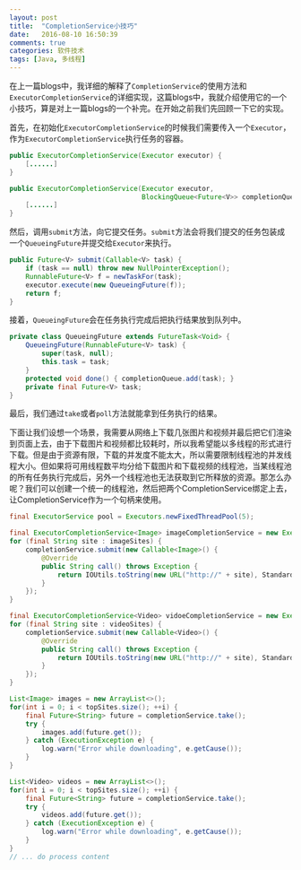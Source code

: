 ```yaml
---
layout: post
title:  "CompletionService小技巧"
date:   2016-08-10 16:50:39
comments: true
categories: 软件技术
tags: [Java, 多线程]
---
```


在上一篇blogs中，我详细的解释了`CompletionService`的使用方法和`ExecutorCompletionService`的详细实现，这篇blogs中，我就介绍使用它的一个小技巧，算是对上一篇blogs的一个补完。在开始之前我们先回顾一下它的实现。

<!--more-->

首先，在初始化`ExecutorCompletionService`的时候我们需要传入一个`Executor`，作为`ExecutorCompletionService`执行任务的容器。

```java
public ExecutorCompletionService(Executor executor) {
    [......]
}

public ExecutorCompletionService(Executor executor,
                                 BlockingQueue<Future<V>> completionQueue) {
    [......]
}

```
然后，调用`submit`方法，向它提交任务。`submit`方法会将我们提交的任务包装成一个`QueueingFuture`并提交给`Executor`来执行。

```java
public Future<V> submit(Callable<V> task) {  
    if (task == null) throw new NullPointerException();  
    RunnableFuture<V> f = newTaskFor(task);  
    executor.execute(new QueueingFuture(f));  
    return f;  
}  
```

接着，`QueueingFuture`会在任务执行完成后把执行结果放到队列中。

```java
private class QueueingFuture extends FutureTask<Void> {
    QueueingFuture(RunnableFuture<V> task) {
        super(task, null);
        this.task = task;
    }
    protected void done() { completionQueue.add(task); }
    private final Future<V> task;
}
```

最后，我们通过`take`或者`poll`方法就能拿到任务执行的结果。

下面让我们设想一个场景，我需要从网络上下载几张图片和视频并最后把它们渲染到页面上去，由于下载图片和视频都比较耗时，所以我希望能以多线程的形式进行下载。但是由于资源有限，下载的并发度不能太大，所以需要限制线程池的并发线程大小。但如果将可用线程数平均分给下载图片和下载视频的线程池，当某线程池的所有任务执行完成后，另外一个线程池也无法获取到它所释放的资源。那怎么办呢？我们可以创建一个统一的线程池，然后把两个CompletionService绑定上去，让CompletionService作为一个句柄来使用。

```java
final ExecutorService pool = Executors.newFixedThreadPool(5);

final ExecutorCompletionService<Image> imageCompletionService = new ExecutorCompletionService<>(pool);
for (final String site : imageSites) {
    completionService.submit(new Callable<Image>() {
        @Override
        public String call() throws Exception {
            return IOUtils.toString(new URL("http://" + site), StandardCharsets.UTF_8);
        }
    });
}

final ExecutorCompletionService<Video> vidoeCompletionService = new ExecutorCompletionService<>(pool);
for (final String site : videoSites) {
    completionService.submit(new Callable<Video>() {
        @Override
        public String call() throws Exception {
            return IOUtils.toString(new URL("http://" + site), StandardCharsets.UTF_8);
        }
    });
}

List<Image> images = new ArrayList<>();
for(int i = 0; i < topSites.size(); ++i) {
    final Future<String> future = completionService.take();
    try {
        images.add(future.get());
    } catch (ExecutionException e) {
        log.warn("Error while downloading", e.getCause());
    }
}

List<Video> videos = new ArrayList<>();
for(int i = 0; i < topSites.size(); ++i) {
    final Future<String> future = completionService.take();
    try {
        videos.add(future.get());
    } catch (ExecutionException e) {
        log.warn("Error while downloading", e.getCause());
    }
}
// ... do process content
```
